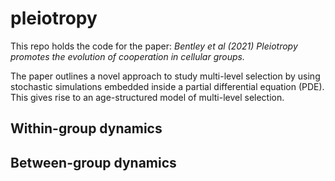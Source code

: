 # pleiotropy

This repo holds the code for the paper: *Bentley et al (2021) Pleiotropy promotes the evolution of cooperation in cellular groups.*

The paper outlines a novel approach to study multi-level selection by using stochastic simulations embedded inside a partial differential equation (PDE). This gives rise to an age-structured model of multi-level selection.

## Within-group dynamics



## Between-group dynamics


